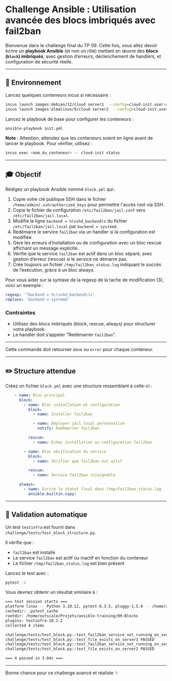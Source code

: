 # Challenge Ansible : Utilisation avancée des blocs imbriqués avec fail2ban

Bienvenue dans le challenge final du TP 09. Cette fois, vous allez devoir écrire
un **playbook Ansible** (et non un rôle) mettant en œuvre des **blocs (`block`)
imbriqués**, avec gestion d’erreurs, déclenchement de handlers, et configuration
de sécurité réelle.

---

## 🔧 Environnement

Lancez quelques conteneurs incus si nécessaire :

```bash
incus launch images:debian/12/cloud server1  --config=cloud-init.user-data="$(cat ../cloud-config.yaml)"
incus launch images:almalinux/9/cloud server2  --config=cloud-init.user-data="$(cat ../cloud-config.yaml)"
```

Lancez le playbook de base pour configurer les conteneurs :

```bash
ansible-playbook init.yml
```

**Note** : Attention, attendez que les conteneurs soient en ligne avant de lancer le playbook. Pour vérifier, utilisez :

```bash
incus exec <nom_du_conteneur> -- cloud-init status
```

---

## 🎓 Objectif

Rédigez un playbook Ansible nommé `block.yml` qui :

1. Copie votre clé publique SSH dans le fichier `/home/admin/.ssh/authorized_keys` pour permettre l'accès root via SSH.
2. Copie le fichier de configuration `/etc/fail2ban/jail.conf` vers `/etc/fail2ban/jail.local`.
3. Modifie la ligne `backend = %(sshd_backend)s` du fichier `/etc/fail2ban/jail.local` par `backend = systemd`.
4. Redémarre le service `fail2ban` via un handler si la configuration est modifiée.
5. Gère les erreurs d’installation ou de configuration avec un bloc rescue affichant un message explicite.
6. Vérifie que le service `fail2ban` est actif dans un bloc séparé, avec gestion d’erreur (rescue) si le service ne démarre pas.
7. Crée toujours un fichier `/tmp/fail2ban_status.log` indiquant le succès de l’exécution, grâce à un bloc always.

Pour vous aider sur la syntaxe de la regexp de la tache de modification (3), voici un exemple :

```yaml
regexp: '^backend = %\(sshd_backend\)s'
replace: 'backend = systemd'
```

### Contraintes

* Utilisez des blocs imbriqués (block, rescue, always) pour structurer votre playbook.
* Le handler doit s’appeler "Redémarrer `fail2ban`".

---

Cette commande doit retourner `done` ou `error` pour chaque conteneur.

---

## ✏️ Structure attendue

Créez un fichier `block.yml` avec une structure ressemblant à celle-ci :

```yaml
    - name: Bloc principal
      block:
        - name: Bloc installation et configuration
          block:
            - name: Installer fail2ban

            - name: Déployer jail.local personnalisé
              notify: Redémarrer fail2ban

          rescue:
            - name: Échec installation ou configuration fail2ban

        - name: Bloc vérification du service
          block:
            - name: Vérifier que fail2ban est actif

          rescue:
            - name: Service fail2ban injoignable

      always:
        - name: Écrire le statut final dans /tmp/fail2ban_status.log
          ansible.builtin.copy:
```

---

## 🧪 Validation automatique

Un test `testinfra` est fourni dans `challenge/tests/test_block_structure.py`.

Il vérifie que :

* `fail2ban` est installé
* Le service `fail2ban` est actif ou inactif en fonction du conteneur
* Le fichier `/tmp/fail2ban_status.log` est bien présent

Lancez le test avec :

```bash
pytest -v
```

Vous devriez obtenir un résultat similaire à :

```bash
=== test session starts ===
platform linux -- Python 3.10.12, pytest-8.3.5, pluggy-1.5.0 -- /home/outscale/.local/share/pipx/venvs/pytest/bin/python
cachedir: .pytest_cache
rootdir: /home/outscale/Projets/ansible-training/09-Blocks
plugins: testinfra-10.2.2
collected 4 items

challenge/tests/test_block.py::test_fail2ban_service_not_running_on_server1 PASSED     [ 25%]
challenge/tests/test_block.py::test_file_exists_on_server1 PASSED                      [ 50%]
challenge/tests/test_block.py::test_fail2ban_service_not_running_on_server2 PASSED     [ 75%]
challenge/tests/test_block.py::test_file_exists_on_server2 PASSED                      [100%]

=== 4 passed in 3.04s ===
```

---

Bonne chance pour ce challenge avancé et réaliste ✨

